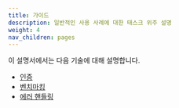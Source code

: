 ```yaml
---
title: 가이드
description: 일반적인 사용 사례에 대한 태스크 위주 설명
weight: 4
nav_children: pages
---
```


이 설명서에서는 다음 기술에 대해 설명합니다.

- [인증](auth)
- [벤치마킹](benchmarking)
- [에러 핸들링](error)
